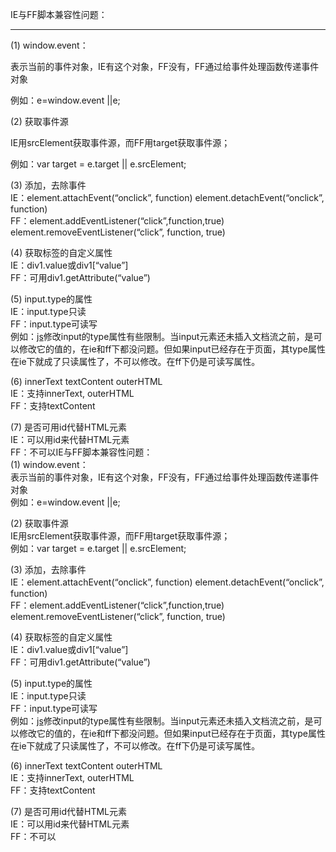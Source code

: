 IE与FF脚本兼容性问题：

---

\(1\) window.event：

表示当前的事件对象，IE有这个对象，FF没有，FF通过给事件处理函数传递事件对象

例如：e=window.event \|\|e;

\(2\) 获取事件源

IE用srcElement获取事件源，而FF用target获取事件源；

例如：var target = e.target \|\| e.srcElement;

\(3\) 添加，去除事件  
IE：element.attachEvent\(“onclick”, function\) element.detachEvent\(“onclick”, function\)  
FF：element.addEventListener\(“click”,function,true\) element.removeEventListener\(“click”, function, true\)

\(4\) 获取标签的自定义属性  
IE：div1.value或div1\[“value”\]  
FF：可用div1.getAttribute\(“value”\)

\(5\) input.type的属性  
IE：input.type只读  
FF：input.type可读写  
例如：[js](http://lib.csdn.net/base/javascript)修改input的type属性有些限制。当input元素还未插入文档流之前，是可以修改它的值的，在ie和ff下都没问题。但如果input已经存在于页面，其type属性在ie下就成了只读属性了，不可以修改。在ff下仍是可读写属性。

\(6\) innerText textContent outerHTML  
IE：支持innerText, outerHTML  
FF：支持textContent

\(7\) 是否可用id代替HTML元素  
IE：可以用id来代替HTML元素  
FF：不可以IE与FF脚本兼容性问题：  
\(1\) window.event：  
表示当前的事件对象，IE有这个对象，FF没有，FF通过给事件处理函数传递事件对象  
例如：e=window.event \|\|e;

\(2\) 获取事件源  
IE用srcElement获取事件源，而FF用target获取事件源；  
例如：var target = e.target \|\| e.srcElement;

\(3\) 添加，去除事件  
IE：element.attachEvent\(“onclick”, function\) element.detachEvent\(“onclick”, function\)  
FF：element.addEventListener\(“click”,function,true\) element.removeEventListener\(“click”, function, true\)

\(4\) 获取标签的自定义属性  
IE：div1.value或div1\[“value”\]  
FF：可用div1.getAttribute\(“value”\)

\(5\) input.type的属性  
IE：input.type只读  
FF：input.type可读写  
例如：[js](http://lib.csdn.net/base/javascript)修改input的type属性有些限制。当input元素还未插入文档流之前，是可以修改它的值的，在ie和ff下都没问题。但如果input已经存在于页面，其type属性在ie下就成了只读属性了，不可以修改。在ff下仍是可读写属性。

\(6\) innerText textContent outerHTML  
IE：支持innerText, outerHTML  
FF：支持textContent

\(7\) 是否可用id代替HTML元素  
IE：可以用id来代替HTML元素  
FF：不可以

